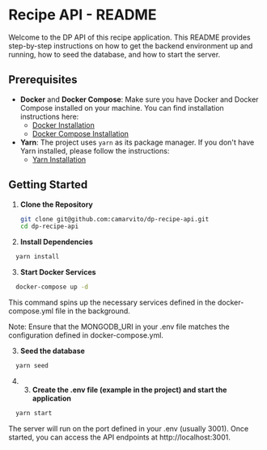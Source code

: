 # Recipe API - README

Welcome to the DP API of this recipe application. This README provides step-by-step instructions on how to get the backend environment up and running, how to seed the database, and how to start the server.

## Prerequisites

- **Docker** and **Docker Compose**: Make sure you have Docker and Docker Compose installed on your machine. You can find installation instructions here:  
  - [Docker Installation](https://docs.docker.com/get-docker/)  
  - [Docker Compose Installation](https://docs.docker.com/compose/install/)  
- **Yarn**: The project uses `yarn` as its package manager. If you don't have Yarn installed, please follow the instructions:  
  - [Yarn Installation](https://classic.yarnpkg.com/en/docs/install/)

## Getting Started

1. **Clone the Repository**  
   ```bash
   git clone git@github.com:camarvito/dp-recipe-api.git
   cd dp-recipe-api
   ```

2. **Install Dependencies**
 ```bash
   yarn install
 ```

3. **Start Docker Services**
 ```bash
   docker-compose up -d
 ```

 This command spins up the necessary services defined in the docker-compose.yml file in the background.

Note: Ensure that the MONGODB_URI in your .env file matches the configuration defined in docker-compose.yml.

3. **Seed the database**
 ```bash
   yarn seed
 ```

4. 3. **Create the .env file (example in the project) and start the application**
 ```bash
   yarn start
 ```

The server will run on the port defined in your .env (usually 3001). Once started, you can access the API endpoints at http://localhost:3001.